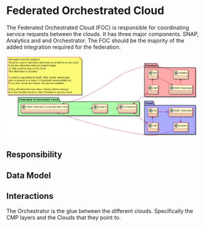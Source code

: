 # Federated Orchestrated Cloud
The Federated Orchestrated Cloud (FOC) is responsible for coordinating service requests between the clouds.
It has three major components. SNAP, Analytics and and Orchestrator.
The FOC  should be the majority of the added integration required for the federation.

![Image](Overview.png)

## Responsibility

## Data Model

## Interactions
The Orchestrator is the glue between the different clouds. Specifically the CMP layers and the Clouds that they point to.
